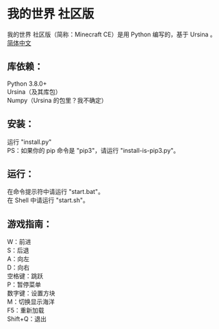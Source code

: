 # 我的世界 社区版
我的世界 社区版（简称：Minecraft CE）是用 Python 编写的，基于 Ursina 。<br>
<a href="README.md">简体中文</a>
## 库依赖：
Python 3.8.0+<br>
Ursina（及其库包）<br>
Numpy（Ursina 的包里？我不确定）
## 安装：
运行 "install.py"<br>
PS：如果你的 pip 命令是 "pip3"，请运行 "install-is-pip3.py"。
## 运行：
在命令提示符中请运行 "start.bat"。<br>
在 Shell 中请运行 "start.sh"。
## 游戏指南：
W：前进<br>
S：后退<br>
A：向左<br>
D：向右<br>
空格键：跳跃<br>
P：暂停菜单<br>
数字键：设置方块<br>
M：切换显示海洋<br>
F5：重新加载<br>
Shift+Q：退出

